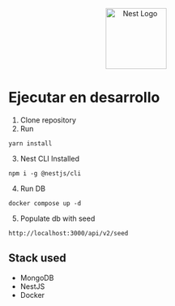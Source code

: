 <p align="center">
  <a href="http://nestjs.com/" target="blank"><img src="https://nestjs.com/img/logo-small.svg" width="120" alt="Nest Logo" /></a>
</p>

# Ejecutar en desarrollo

1. Clone repository
2. Run
```
yarn install
```
3. Nest CLI Installed
```
npm i -g @nestjs/cli
```
4. Run DB
```
docker compose up -d
```

5. Populate db with seed
```
http://localhost:3000/api/v2/seed
```

## Stack used
* MongoDB
* NestJS
* Docker